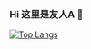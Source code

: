 ### Hi 这里是友人A 👋

[![Top Langs](https://github-readme-stats.vercel.app/api/top-langs/?username=Passer-by&hide=HTML,css,php&layout=compact&show_icons=true)](https://github.com/anuraghazra/github-readme-stats)
